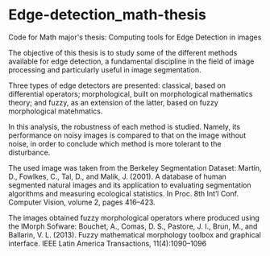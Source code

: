 # Edge-detection_math-thesis
Code for Math major's thesis: Computing tools for Edge Detection in images

The objective of this thesis is to study some of the different methods available for edge detection, a fundamental discipline in the field of image processing and particularly useful in image segmentation.

Three types of edge detectors are presented: classical, based on differential operators; morphological, built on morphological mathematics theory; and fuzzy, as an extension of the latter, based on fuzzy morphological matehmatics.

In this analysis, the robustness of each method is studied. Namely, its performance on noisy images is compared to that on the image without noise, in order to conclude which method is more tolerant to the disturbance.


The used image was taken from the Berkeley Segmentation Dataset:
Martin, D., Fowlkes, C., Tal, D., and Malik, J. (2001). A database of human segmented natural images and its application to evaluating segmentation algorithms and measuring ecological statistics. In Proc. 8th Int’l Conf. Computer Vision, volume 2, pages 416–423.

The images obtained fuzzy morphological operators where produced using the IMorph Sofware:
Bouchet, A., Comas, D. S., Pastore, J. I., Brun, M., and Ballarin, V. L. (2013). Fuzzy mathematical morphology toolbox and graphical interface. IEEE Latin America Transactions, 11(4):1090–1096
